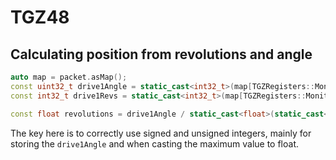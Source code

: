 # TGZ48

## Calculating position from revolutions and angle

```c++
auto map = packet.asMap();
const uint32_t drive1Angle = static_cast<int32_t>(map[TGZRegisters::Monitor1_aAngle]);
const int32_t drive1Revs = static_cast<int32_t>(map[TGZRegisters::Monitor1_aRevol]);

const float revolutions = drive1Angle / static_cast<float>(static_cast<uint32_t>(0xffffffff)) + static_cast<float>(drive1Revs);
```

The key here is to correctly use signed and unsigned integers, mainly for storing the `drive1Angle` and when casting the maximum value to float.
